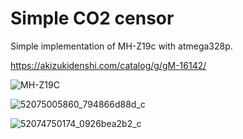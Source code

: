 # Simple CO2 censor

Simple implementation of MH-Z19c with atmega328p.

<https://akizukidenshi.com/catalog/g/gM-16142/>

![MH-Z19C](https://user-images.githubusercontent.com/18476/173188785-14188284-7067-4d62-b469-80dc1765b5a6.png)

![52075005860_794866d88d_c](https://user-images.githubusercontent.com/18476/173188627-f51997c9-080a-4d89-8c6f-751df61c2f81.jpg)

![52074750174_0926bea2b2_c](https://user-images.githubusercontent.com/18476/173188631-717c8f35-d0c8-4c1c-8bb5-79a6ab1fb3ab.jpg)
